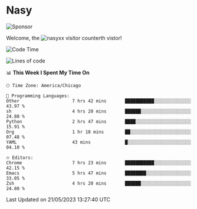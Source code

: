 # Nasy

<!--
<p align="center">
<img height="200" src="https://github-readme-stats.vercel.app/api?username=nasyxx&count_private=true&show_icons=true&theme=dracula&include_all_commits=true"/>
<img height="200" src="https://github-readme-stats.vercel.app/api/top-langs/?username=nasyxx&theme=dracula&hide=html,jupyter+notebook&count_private=true&show_icons=true"/>
</p>

  
----------------
-->

![Sponsor](https://img.shields.io/static/v1.svg?label=Sponsor&message=%E2%9D%A4&logo=GitHub&style=flat&color=pink)
 
Welcome, the ![nasyxx visitor counter](https://count.getloli.com/get/@nasyxx?theme=rule34)th vistor!
 
<!--START_SECTION:waka-->
![Code Time](http://img.shields.io/badge/Code%20Time-3%2C533%20hrs%2021%20mins-blue)

![Lines of code](https://img.shields.io/badge/From%20Hello%20World%20I%27ve%20Written-6.2%20million%20lines%20of%20code-blue)

📊 **This Week I Spent My Time On** 

```text
🕑︎ Time Zone: America/Chicago

💬 Programming Languages: 
Other                    7 hrs 42 mins       ███████████░░░░░░░░░░░░░░   43.97 % 
sh                       4 hrs 20 mins       ██████░░░░░░░░░░░░░░░░░░░   24.80 % 
Python                   2 hrs 47 mins       ████░░░░░░░░░░░░░░░░░░░░░   15.91 % 
Org                      1 hr 18 mins        ██░░░░░░░░░░░░░░░░░░░░░░░   07.48 % 
YAML                     43 mins             █░░░░░░░░░░░░░░░░░░░░░░░░   04.10 % 

🔥 Editors: 
Chrome                   7 hrs 23 mins       ███████████░░░░░░░░░░░░░░   42.15 % 
Emacs                    5 hrs 47 mins       ████████░░░░░░░░░░░░░░░░░   33.05 % 
Zsh                      4 hrs 20 mins       ██████░░░░░░░░░░░░░░░░░░░   24.80 % 
```


 Last Updated on 21/05/2023 13:27:40 UTC
<!--END_SECTION:waka-->

<!-- ![visitors](https://visitor-badge.laobi.icu/badge?page_id=nasyxx.nasyxx) -->
